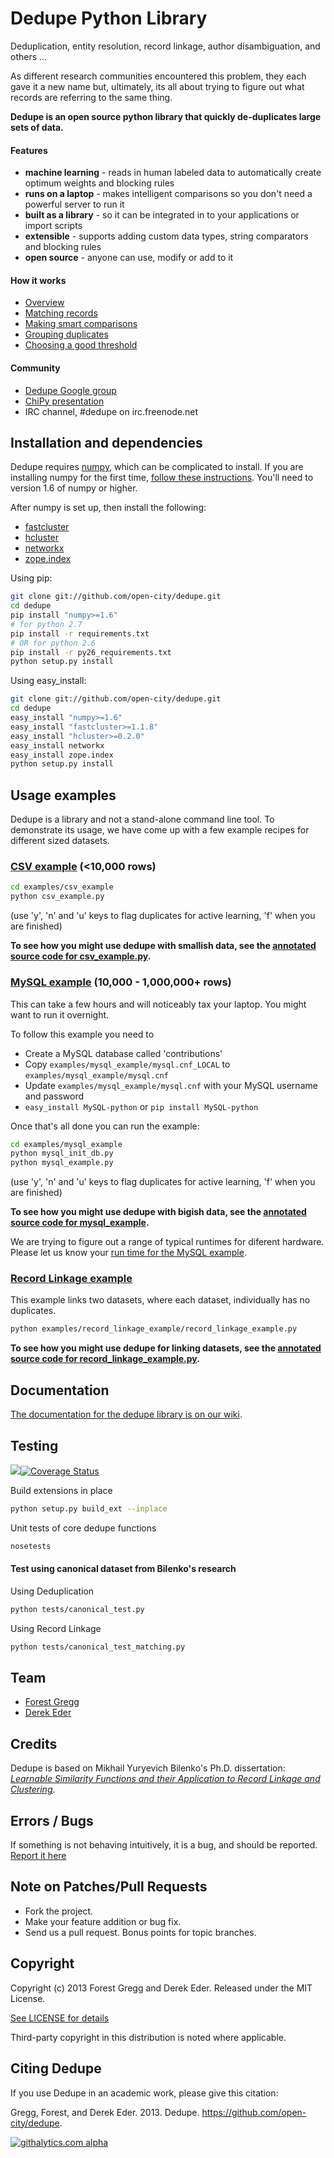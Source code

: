 # Dedupe Python Library

Deduplication, entity resolution, record linkage, author disambiguation, and others ...

As different research communities encountered this problem, they each gave it a new name but, ultimately, its all about trying to figure out what records are referring to the same thing.

__Dedupe is an open source python library that quickly de-duplicates large sets of data.__

#### Features
 * __machine learning__ - reads in human labeled data to automatically create optimum weights and blocking rules
 * __runs on a laptop__ - makes intelligent comparisons so you don't need a powerful server to run it
 * __built as a library__ - so it can be integrated in to your applications or import scripts
 * __extensible__ - supports adding custom data types, string comparators and blocking rules
 * __open source__ - anyone can use, modify or add to it

#### How it works
* [Overview](https://github.com/open-city/dedupe/wiki/Home)
* [Matching records](https://github.com/open-city/dedupe/wiki/Matching-records)
* [Making smart comparisons](https://github.com/open-city/dedupe/wiki/Making-smart-comparisons)
* [Grouping duplicates](https://github.com/open-city/dedupe/wiki/Grouping-duplicates)
* [Choosing a good threshold](https://github.com/open-city/dedupe/wiki/Choosing-a-good-threshold)

#### Community
* [Dedupe Google group](https://groups.google.com/forum/?fromgroups=#!forum/open-source-deduplication)
* [ChiPy presentation](http://pyvideo.org/video/973/big-data-de-duping)
* IRC channel, #dedupe on irc.freenode.net

## Installation and dependencies


Dedupe requires [numpy](http://numpy.scipy.org/), which can be complicated to install. 
If you are installing numpy for the first time, 
[follow these instructions](http://docs.scipy.org/doc/numpy/user/install.html). You'll need to version 1.6 of numpy or higher.

After numpy is set up, then install the following:
* [fastcluster](http://math.stanford.edu/~muellner/fastcluster.html)
* [hcluster](http://code.google.com/p/scipy-cluster/)
* [networkx](http://networkx.github.com/)
* [zope.index](https://pypi.python.org/pypi/zope.index)

Using pip:

```bash
git clone git://github.com/open-city/dedupe.git
cd dedupe
pip install "numpy>=1.6"
# for python 2.7
pip install -r requirements.txt
# OR for python 2.6
pip install -r py26_requirements.txt
python setup.py install
```

Using easy_install:

```bash
git clone git://github.com/open-city/dedupe.git
cd dedupe
easy_install "numpy>=1.6"
easy_install "fastcluster>=1.1.8"
easy_install "hcluster>=0.2.0"
easy_install networkx
easy_install zope.index
python setup.py install
```

## Usage examples

Dedupe is a library and not a stand-alone command line tool. To demonstrate its usage, we have come up with a few example recipes for different sized datasets.

### [CSV example](http://open-city.github.com/dedupe/doc/csv_example.html) (<10,000 rows)
```bash
cd examples/csv_example
python csv_example.py
```
  (use 'y', 'n' and 'u' keys to flag duplicates for active learning, 'f' when you are finished)
  
**To see how you might use dedupe with smallish data, see the [annotated source code for csv_example.py](http://open-city.github.com/dedupe/doc/csv_example.html).**

### [MySQL example](http://open-city.github.com/dedupe/doc/mysql_example.html) (10,000 - 1,000,000+ rows)
This can take a few hours and will noticeably tax your laptop. You might want to run it overnight.

To follow this example you need to 

* Create a MySQL database called 'contributions'
* Copy `examples/mysql_example/mysql.cnf_LOCAL` to `examples/mysql_example/mysql.cnf`
* Update `examples/mysql_example/mysql.cnf` with your MySQL username and password
* `easy_install MySQL-python` or `pip install MySQL-python`

Once that's all done you can run the example:

```bash
cd examples/mysql_example
python mysql_init_db.py 
python mysql_example.py
```
  (use 'y', 'n' and 'u' keys to flag duplicates for active learning, 'f' when you are finished) 

**To see how you might use dedupe with bigish data, see the [annotated source code for mysql_example](http://open-city.github.com/dedupe/doc/mysql_example.html).** 

We are trying to figure out a range of typical runtimes for diferent hardware. Please let us know your 
[run time for the MySQL example](https://github.com/open-city/dedupe/wiki/Reported-MySQL-Example-Run-Times).

### [Record Linkage example](http://open-city.github.com/dedupe/doc/recod_linkage_example.html) 
This example links two datasets, where each dataset, individually has no duplicates.

```bash
python examples/record_linkage_example/record_linkage_example.py 
```

**To see how you might use dedupe for linking datasets, see the [annotated source code for record_linkage_example.py](http://open-city.github.com/dedupe/doc/record_linkage_example.html).**


## Documentation
[The documentation for the dedupe library is on our wiki](https://github.com/open-city/dedupe/wiki/API-documentation).

## Testing

[<img src="https://travis-ci.org/open-city/dedupe.png" />](https://travis-ci.org/open-city/dedupe)[![Coverage Status](https://coveralls.io/repos/open-city/dedupe/badge.png?branch=master)](https://coveralls.io/r/open-city/dedupe?branch=master)

Build extensions in place
```bash
python setup.py build_ext --inplace
```

Unit tests of core dedupe functions
```bash
nosetests
```

#### Test using canonical dataset from Bilenko's research
  
Using Deduplication
```bash
python tests/canonical_test.py
```

Using Record Linkage
```bash
python tests/canonical_test_matching.py
```


## Team

* [Forest Gregg](mailto:fgregg@gmail.com)
* [Derek Eder](mailto:derek.eder@gmail.com)

## Credits

Dedupe is based on Mikhail Yuryevich Bilenko's Ph.D. dissertation: [*Learnable Similarity Functions and their Application to Record Linkage and Clustering*](http://www.cs.utexas.edu/~ml/papers/marlin-dissertation-06.pdf).

## Errors / Bugs

If something is not behaving intuitively, it is a bug, and should be reported.
[Report it here](https://github.com/open-city/dedupe/issues)


## Note on Patches/Pull Requests
 
* Fork the project.
* Make your feature addition or bug fix.
* Send us a pull request. Bonus points for topic branches.

## Copyright

Copyright (c) 2013 Forest Gregg and Derek Eder. Released under the MIT License.

[See LICENSE for details](https://github.com/open-city/dedupe/wiki/License)

Third-party copyright in this distribution is noted where applicable.

## Citing Dedupe
If you use Dedupe in an academic work, please give this citation:

Gregg, Forest, and Derek Eder. 2013. Dedupe. https://github.com/open-city/dedupe.

[![githalytics.com alpha](https://cruel-carlota.pagodabox.com/861a8f3ec74c8928e0baad77640ab042 "githalytics.com")](http://githalytics.com/open-city/dedupe)
